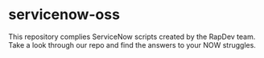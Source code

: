 # servicenow-oss
This repository complies ServiceNow scripts created by the RapDev team.
Take a look through our repo and find the answers to your NOW struggles.
